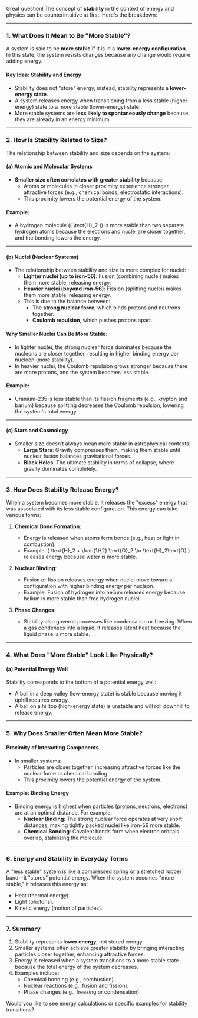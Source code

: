 Great question! The concept of **stability** in the context of energy and physics can be counterintuitive at first. Here's the breakdown:

---

### **1. What Does It Mean to Be "More Stable"?**

A system is said to be **more stable** if it is in a **lower-energy configuration**. In this state, the system resists changes because any change would require adding energy.

#### **Key Idea: Stability and Energy**
- Stability does not "store" energy; instead, stability represents a **lower-energy state**.
- A system releases energy when transitioning from a less stable (higher-energy) state to a more stable (lower-energy) state.
- More stable systems are **less likely to spontaneously change** because they are already in an energy minimum.

---

### **2. How Is Stability Related to Size?**
The relationship between stability and size depends on the system:

#### **(a) Atomic and Molecular Systems**
- **Smaller size often correlates with greater stability** because:
  - Atoms or molecules in closer proximity experience stronger attractive forces (e.g., chemical bonds, electrostatic interactions).
  - This proximity lowers the potential energy of the system.

#### **Example**:
- A hydrogen molecule (\( \text{H}_2 \)) is more stable than two separate hydrogen atoms because the electrons and nuclei are closer together, and the bonding lowers the energy.

---

#### **(b) Nuclei (Nuclear Systems)**
- The relationship between stability and size is more complex for nuclei:
  - **Lighter nuclei (up to iron-56)**: Fusion (combining nuclei) makes them more stable, releasing energy.
  - **Heavier nuclei (beyond iron-56)**: Fission (splitting nuclei) makes them more stable, releasing energy.
  - This is due to the balance between:
    - The **strong nuclear force**, which binds protons and neutrons together.
    - **Coulomb repulsion**, which pushes protons apart.

#### **Why Smaller Nuclei Can Be More Stable**:
- In lighter nuclei, the strong nuclear force dominates because the nucleons are closer together, resulting in higher binding energy per nucleon (more stability).
- In heavier nuclei, the Coulomb repulsion grows stronger because there are more protons, and the system becomes less stable.

#### **Example**:
- Uranium-235 is less stable than its fission fragments (e.g., krypton and barium) because splitting decreases the Coulomb repulsion, lowering the system's total energy.

---

#### **(c) Stars and Cosmology**
- Smaller size doesn’t always mean more stable in astrophysical contexts:
  - **Large Stars**: Gravity compresses them, making them stable until nuclear fusion balances gravitational forces.
  - **Black Holes**: The ultimate stability in terms of collapse, where gravity dominates completely.

---

### **3. How Does Stability Release Energy?**
When a system becomes more stable, it releases the "excess" energy that was associated with its less stable configuration. This energy can take various forms:

1. **Chemical Bond Formation**:
   - Energy is released when atoms form bonds (e.g., heat or light in combustion).
   - Example: \( \text{H}_2 + \frac{1}{2} \text{O}_2 \to \text{H}_2\text{O} \) releases energy because water is more stable.

2. **Nuclear Binding**:
   - Fusion or fission releases energy when nuclei move toward a configuration with higher binding energy per nucleon.
   - Example: Fusion of hydrogen into helium releases energy because helium is more stable than free hydrogen nuclei.

3. **Phase Changes**:
   - Stability also governs processes like condensation or freezing. When a gas condenses into a liquid, it releases latent heat because the liquid phase is more stable.

---

### **4. What Does "More Stable" Look Like Physically?**
#### **(a) Potential Energy Well**
Stability corresponds to the bottom of a potential energy well:
- A ball in a deep valley (low-energy state) is stable because moving it uphill requires energy.
- A ball on a hilltop (high-energy state) is unstable and will roll downhill to release energy.

---

### **5. Why Does Smaller Often Mean More Stable?**
#### **Proximity of Interacting Components**
- In smaller systems:
  - Particles are closer together, increasing attractive forces like the nuclear force or chemical bonding.
  - This proximity lowers the potential energy of the system.

#### **Example: Binding Energy**
- Binding energy is highest when particles (protons, neutrons, electrons) are at an optimal distance. For example:
  - **Nuclear Binding**: The strong nuclear force operates at very short distances, making tightly packed nuclei like iron-56 more stable.
  - **Chemical Bonding**: Covalent bonds form when electron orbitals overlap, stabilizing the molecule.

---

### **6. Energy and Stability in Everyday Terms**
A "less stable" system is like a compressed spring or a stretched rubber band—it "stores" potential energy. When the system becomes "more stable," it releases this energy as:
- Heat (thermal energy).
- Light (photons).
- Kinetic energy (motion of particles).

---

### **7. Summary**
1. Stability represents **lower energy**, not stored energy.
2. Smaller systems often achieve greater stability by bringing interacting particles closer together, enhancing attractive forces.
3. Energy is released when a system transitions to a more stable state because the total energy of the system decreases.
4. Examples include:
   - Chemical bonding (e.g., combustion).
   - Nuclear reactions (e.g., fusion and fission).
   - Phase changes (e.g., freezing or condensation).

Would you like to see energy calculations or specific examples for stability transitions?

